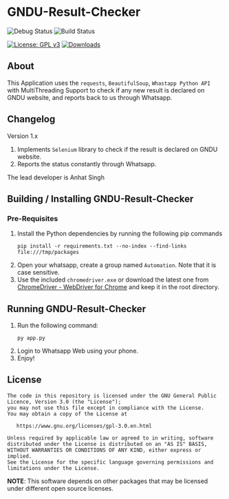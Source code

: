 # GNDU-Result-Checker

![Debug Status](https://github.com/anhatsingh/GNDU-Result-Checker/actions/workflows/python-package2.yml/badge.svg?branch=main)
![Build Status](https://github.com/anhatsingh/GNDU-Result-Checker/actions/workflows/python-package.yml/badge.svg?branch=main)

[![License: GPL v3](https://img.shields.io/badge/License-GPLv3-blue.svg)](https://www.gnu.org/licenses/gpl-3.0)
[![Downloads](https://img.shields.io/badge/download-all%20releases-brightgreen.svg)](https://github.com/anhatsingh/GNDU-Result-Checker/releases/)

## About

This Application uses the `requests`, `BeautifulSoup`, `Whastapp Python API` with MultiThreading Support to check if any new result is declared on GNDU website, and reports back to us through Whatsapp.

## Changelog
Version 1.x
1. Implements `Selenium` library to check if the result is declared on GNDU website.
2. Reports the status constantly through Whatsapp.

The lead developer is Anhat Singh

## Building / Installing GNDU-Result-Checker

### Pre-Requisites
1. Install the Python dependencies by running the following pip commands
    ```
    pip install -r requirements.txt --no-index --find-links file:///tmp/packages
    ```
2. Open your whatsapp, create a group named `Automation`. Note that it is case sensitive.
3. Use the included `chromedriver.exe` or download the latest one from [ChromeDriver - WebDriver for Chrome](https://chromedriver.chromium.org/) and keep it in the root directory.

## Running GNDU-Result-Checker

1. Run the following command:
    ```
    py app.py
    ```
2. Login to Whatsapp Web using your phone.
3. Enjoy!

## License

    The code in this repository is licensed under the GNU General Public Licence, Version 3.0 (the "License");
    you may not use this file except in compliance with the License.
    You may obtain a copy of the License at

       https://www.gnu.org/licenses/gpl-3.0.en.html

    Unless required by applicable law or agreed to in writing, software
    distributed under the License is distributed on an "AS IS" BASIS,
    WITHOUT WARRANTIES OR CONDITIONS OF ANY KIND, either express or implied.
    See the License for the specific language governing permissions and
    limitations under the License.

**NOTE**: This software depends on other packages that may be licensed under different open source licenses.
